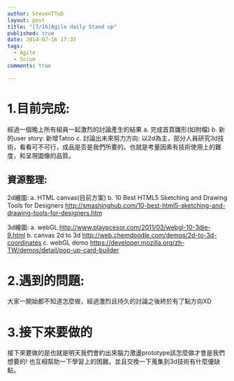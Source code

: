 ```yaml
---
author: StevenTTuD
layout: post
title: "[7/16]Agile daily Stand up"
published: true
date: 2014-07-16 17:37
tags:
  - Agile
  - Scrum
comments: true

---
```

# 1.目前完成:
經過一個晚上所有組員一起激烈的討論產生的結果
a. 完成首頁雛形(如附檔)
b. 新的user story: 新增Tatoo
c. 討論出未來努力方向: 以2d為主，部分人員研究3d技術，看看可不可行，成品是否是我們所要的。也就是考量因素有技術使用上的難度，和呈現圖像的品質。

## 資源整理:
2d繪圖:
a. HTML canvas(目前方案)
b. 10 Best HTML5 Sketching and Drawing Tools for Designers
http://smashinghub.com/10-best-html5-sketching-and-drawing-tools-for-designers.htm

3d繪圖:
a. webGL
http://www.playpcesor.com/2011/03/webgl-10-3die-9.html
b. canvas 2d to 3d
http://web.chemdoodle.com/demos/2d-to-3d-coordinates
c. webGL demo
https://developer.mozilla.org/zh-TW/demos/detail/pop-up-card-builder

# 2.遇到的問題:
大家一開始都不知道怎麼做，經過激烈且持久的討論之後終於有了點方向XD

# 3.接下來要做的
接下來要做的是也就是明天我們會約出來腦力激盪prototype該怎麼做才會是我們想要的! 也互相幫助一下學習上的困難。並且交換一下蒐集到3d技術有什麼優缺點。

